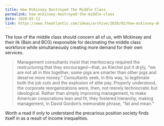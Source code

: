 ```yaml
---
title: How McKinsey Destroyed the Middle Class
permalink: how-mckinsey-destroyed-the-middle-class
date: 2020-02-11
link: https://www.theatlantic.com/ideas/archive/2020/02/how-mckinsey-destroyed-middle-class/605878/
---
```


The loss of the middle class should concern all of us, with Mckinsey and their ilk (Bain and BCG) responsible for decimating the middle class workforce while simultaneously creating more demand for their own services.

> Management consultants insist that meritocracy required the restructuring that they encouraged—that, as Kiechel put it dryly, “we are not all in this together; some pigs are smarter than other pigs and deserve more money.” Consultants seek, in this way, to legitimate both the job cuts and the explosion of elite pay. Properly understood, the corporate reorganizations were, then, not merely technocratic but ideological. Rather than simply improving management, to make American corporations lean and fit, they fostered hierarchy, making management, in David Gordon’s memorable phrase, “fat and mean.”

Worth a read if only to understand the precarious position society finds itself in as a result of income inequalities.
